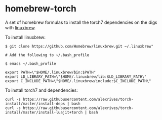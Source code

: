 homebrew-torch
==============

A set of homebrew formulas to install the torch7 dependencies
on the digs with [linuxbrew](https://github.com/Homebrew/linuxbrew).

To install linuxbrew:

    $ git clone https://github.com/Homebrew/linuxbrew.git ~/.linuxbrew"

    # Add the following to ~/.bash_profile

    $ emacs ~/.bash_profile

    export PATH=\"$HOME/.linuxbrew/bin:$PATH"
    export LD_LIBRARY_PATH=\"$HOME/.linuxbrew/lib:$LD_LIBRARY_PATH\"
    export C_INCLUDE_PATH=\"$HOME/.linuxbrew/include:$C_INCLUDE_PATH\"

To install torch7 and dependencies:

    curl -s https://raw.githubusercontent.com/alexrives/torch-install/master/install-deps | bash
    curl -s https://raw.githubusercontent.com/alexrives/torch-install/master/install-luajit+torch | bash
